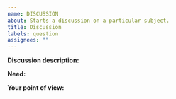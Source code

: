 ```yaml
---
name: DISCUSSION
about: Starts a discussion on a particular subject.
title: Discussion
labels: question
assignees: ""
---
```


**Discussion description:**
 
<!-- Here you describe the subject that will be discussed in this issue -->

**Need:**

<!--Here you can explain why this discussion is necessary. -->

**Your point of view:**

<!-- Here you can give your point of view and show the points that you considered important for your decision. -->
